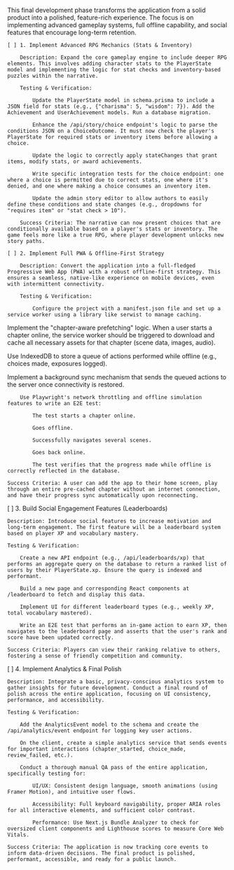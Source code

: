 This final development phase transforms the application from a solid product into a polished, feature-rich experience. The focus is on implementing advanced gameplay systems, full offline capability, and social features that encourage long-term retention.

    [ ] 1. Implement Advanced RPG Mechanics (Stats & Inventory)

        Description: Expand the core gameplay engine to include deeper RPG elements. This involves adding character stats to the PlayerState model and implementing the logic for stat checks and inventory-based puzzles within the narrative.

        Testing & Verification:

            Update the PlayerState model in schema.prisma to include a JSON field for stats (e.g., {"charisma": 5, "wisdom": 7}). Add the Achievement and UserAchievement models. Run a database migration.

            Enhance the /api/story/choice endpoint's logic to parse the conditions JSON on a ChoiceOutcome. It must now check the player's PlayerState for required stats or inventory items before allowing a choice.

            Update the logic to correctly apply stateChanges that grant items, modify stats, or award achievements.

            Write specific integration tests for the choice endpoint: one where a choice is permitted due to correct stats, one where it's denied, and one where making a choice consumes an inventory item.

            Update the admin story editor to allow authors to easily define these conditions and state changes (e.g., dropdowns for "requires item" or "stat check > 10").

        Success Criteria: The narrative can now present choices that are conditionally available based on a player's stats or inventory. The game feels more like a true RPG, where player development unlocks new story paths.

    [ ] 2. Implement Full PWA & Offline-First Strategy

        Description: Convert the application into a full-fledged Progressive Web App (PWA) with a robust offline-first strategy. This ensures a seamless, native-like experience on mobile devices, even with intermittent connectivity.

        Testing & Verification:

            Configure the project with a manifest.json file and set up a service worker using a library like serwist to manage caching.

Implement the "chapter-aware prefetching" logic. When a user starts a chapter online, the service worker should be triggered to download and cache all necessary assets for that chapter (scene data, images, audio).

Use IndexedDB to store a queue of actions performed while offline (e.g., choices made, exposures logged).

Implement a background sync mechanism that sends the queued actions to the server once connectivity is restored.

        Use Playwright's network throttling and offline simulation features to write an E2E test:

            The test starts a chapter online.

            Goes offline.

            Successfully navigates several scenes.

            Goes back online.

            The test verifies that the progress made while offline is correctly reflected in the database.

    Success Criteria: A user can add the app to their home screen, play through an entire pre-cached chapter without an internet connection, and have their progress sync automatically upon reconnecting.

[ ] 3. Build Social Engagement Features (Leaderboards)

    Description: Introduce social features to increase motivation and long-term engagement. The first feature will be a leaderboard system based on player XP and vocabulary mastery.

    Testing & Verification:

        Create a new API endpoint (e.g., /api/leaderboards/xp) that performs an aggregate query on the database to return a ranked list of users by their PlayerState.xp. Ensure the query is indexed and performant.

        Build a new page and corresponding React components at /leaderboard to fetch and display this data.

        Implement UI for different leaderboard types (e.g., weekly XP, total vocabulary mastered).

        Write an E2E test that performs an in-game action to earn XP, then navigates to the leaderboard page and asserts that the user's rank and score have been updated correctly.

    Success Criteria: Players can view their ranking relative to others, fostering a sense of friendly competition and community.

[ ] 4. Implement Analytics & Final Polish

    Description: Integrate a basic, privacy-conscious analytics system to gather insights for future development. Conduct a final round of polish across the entire application, focusing on UI consistency, performance, and accessibility.

    Testing & Verification:

        Add the AnalyticsEvent model to the schema and create the /api/analytics/event endpoint for logging key user actions.

        On the client, create a simple analytics service that sends events for important interactions (chapter_started, choice_made, review_failed, etc.).

        Conduct a thorough manual QA pass of the entire application, specifically testing for:

            UI/UX: Consistent design language, smooth animations (using Framer Motion), and intuitive user flows.

            Accessibility: Full keyboard navigability, proper ARIA roles for all interactive elements, and sufficient color contrast.

            Performance: Use Next.js Bundle Analyzer to check for oversized client components and Lighthouse scores to measure Core Web Vitals.

    Success Criteria: The application is now tracking core events to inform data-driven decisions. The final product is polished, performant, accessible, and ready for a public launch.
